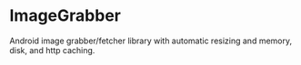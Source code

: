ImageGrabber
============

Android image grabber/fetcher library with automatic resizing and memory, disk, and http caching.